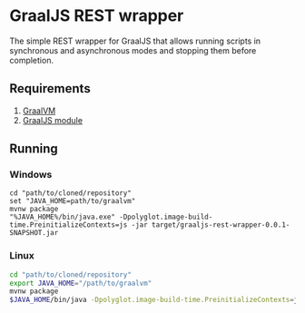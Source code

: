 # GraalJS REST wrapper

The simple REST wrapper for GraalJS that allows running scripts in synchronous and asynchronous modes and stopping them before completion.

## Requirements

1. [GraalVM](https://graalvm.org/)
2. [GraalJS module](https://github.com/oracle/graaljs)

## Running

### Windows

```shell
cd "path/to/cloned/repository"
set "JAVA_HOME=path/to/graalvm"
mvnw package
"%JAVA_HOME%/bin/java.exe" -Dpolyglot.image-build-time.PreinitializeContexts=js -jar target/graaljs-rest-wrapper-0.0.1-SNAPSHOT.jar
```

### Linux

```bash
cd "path/to/cloned/repository"
export JAVA_HOME="/path/to/graalvm"
mvnw package
$JAVA_HOME/bin/java -Dpolyglot.image-build-time.PreinitializeContexts=js -jar target/graaljs-rest-wrapper-0.0.1-SNAPSHOT.jar
```

